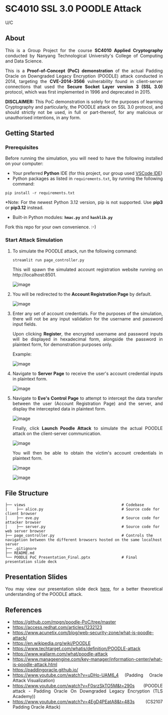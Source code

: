 # SC4010 SSL 3.0 POODLE Attack

<p>U/C</p>

## About
<div align="justify">
  <p>
  
  This is a Group Project for the course **SC4010 Applied Cryptography** conducted by Nanyang Technological University's College of Computing and Data Science. 
  </p>
  <p>
    
  This is a **Proof-of-Concept (PoC) demonstration** of the actual Padding Oracle on Downgraded Legacy Encryption (POODLE) attack conducted in 2014, targeting the **CVE-2014-3566** vulnerability found in client-server connections that used the **Secure Socket Layer version 3 (SSL 3.0)** protocol, which was first implemented in 1996 and deprecated in 2015. 
  </p>

**DISCLAIMER:** This PoC demonstration is solely for the purposes of learning Cryptography and particularly, the POODLE attack on SSL 3.0 protocol, and should strictly not be used, in full or part-thereof, for any malicious or unauthorised intentions, in any form.
</div>

## Getting Started

### Prerequisites
<div align="justify">
  <p>
  Before running the simulation, you will need to have the following installed on your computer:
      
  - Your preferred **Python** IDE (for this project, our group used <a href="https://code.visualstudio.com/download">VSCode IDE</a>)
  - Python packages as listed in `requirements.txt`, by running the following command:
  ```
  pip install -r requirements.txt
  ```
  *Note: For the newest Python 3.12 version, pip is not supported. Use **pip3** or **pip3.12** instead.
  - Built-in Python modules: **`hmac.py`** and **`hashlib.py`**
  </p>
  
  Fork this repo for your own convenience. :-)
</div>

### Start Attack Simulation
<div align="justify">
  <p>
    
  1. To simulate the POODLE attack, run the following command:
  
     ```
     streamlit run page_controller.py
     ```
     This will spawn the simulated account registration website running on http://localhost:8501.
      
     ![image](https://github.com/user-attachments/assets/5de6aee1-fdd7-4ca9-8666-d82493498ed2)
  </p>
  <p>
    
  2. You will be redirected to the **Account Registration Page** by default.
  
     ![image](https://github.com/user-attachments/assets/7f9f4758-328a-4565-8f3b-67a40a836e1f)
  </p>
  <p>
    
  3. Enter any set of account credentials. For the purposes of the simulation, there will not be any input validation for the username and password input fields.
  
     Upon clicking **Register**, the encrypted username and password inputs will be displayed in hexadecimal form, alongside the password in plaintext form, for demonstration purposes only.
  
     Example:
      
     ![image](https://github.com/user-attachments/assets/4430af07-c3a0-462b-bcac-72e79c33594f)
  </p>
  <p>

  4. Navigate to **Server Page** to receive the user's account credential inputs in plaintext form.

     ![image](https://github.com/user-attachments/assets/081fdf16-b28f-4ffe-a0b3-5c2209c2f155)
  </p>
  <p>
    
  5. Navigate to **Eve's Control Page** to attempt to intercept the data transfer between the user (Account Registration Page) and the server, and display the intercepted data in plaintext form.

     ![image](https://github.com/user-attachments/assets/013c24d8-7df9-4ffe-b080-832fdb11eec0)

     Finally, click **Launch Poodle Attack** to simulate the actual POODLE attack on the client-server communication.

     ![image](https://github.com/user-attachments/assets/f3672409-761e-4533-9389-f8f778e32c2e)

     You will then be able to obtain the victim's account credentials in plaintext form.

     ![image](https://github.com/user-attachments/assets/c6519d34-860b-47df-9cb5-d5675053e01e)

     ![image](https://github.com/user-attachments/assets/8c630961-ea50-4468-8645-51e95279f34d)
  </p>
</div>

## File Structure
```
├── views                                           # Codebase
|    ├── alice.py                                   # Source code for client browser
│    ├── eve.py                                     # Source code for attacker browser
│    ├── server.py                                  # Source code for web server browser
├── page_controller.py                              # Controls the navigation between the different browsers hosted on the same localhost server                
├── .gitignore
├── README.md   
└── POODLE PoC Presentation_Final.pptx              # Final presentation slide deck
```

## Presentation Slides
<div align="justify">
  You may view our presentation slide deck <a href="/POODLE PoC Presentation_Final.pptx">here</a>, for a better theoretical understanding of the POODLE attack.
</div>

## References
<div align="justify">
  <p>
    
  - https://github.com/mpgn/poodle-PoC/tree/master
  - https://access.redhat.com/articles/1232123
  - https://www.acunetix.com/blog/web-security-zone/what-is-poodle-attack/
  - https://en.wikipedia.org/wiki/POODLE
  - https://www.techtarget.com/whatis/definition/POODLE-attack
  - https://www.wallarm.com/what/poodle-attack
  - https://www.manageengine.com/key-manager/information-center/what-is-poodle-attack.html
  - https://paddingoracle.github.io/
  - https://www.youtube.com/watch?v=uDHo-UAM6_4 (Padding Oracle Attack Visualization)
  - https://www.youtube.com/watch?v=F0srzSkTO5M&t=290s (POODLE attack - Padding Oracle On Downgraded Legacy Encryption (TLS Academy))
  - https://www.youtube.com/watch?v=4EgD4PEatA8&t=483s (CS2107 Padding Oracle Attack)
  </p>
</div>
